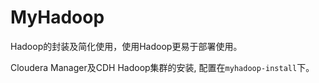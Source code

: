 MyHadoop
========

Hadoop的封装及简化使用，使用Hadoop更易于部署使用。

Cloudera Manager及CDH Hadoop集群的安装, 配置在`myhadoop-install`下。

